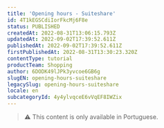 ```yaml
---
title: 'Opening hours - Suiteshare'
id: 4T1kEGSCdiIorFkcMj6F8e
status: PUBLISHED
createdAt: 2022-08-31T13:06:15.793Z
updatedAt: 2022-09-02T17:39:52.611Z
publishedAt: 2022-09-02T17:39:52.611Z
firstPublishedAt: 2022-08-31T13:30:23.320Z
contentType: tutorial
productTeam: Shopping
author: 6DODK49lJPk3yvcoe6GB6g
slugEN: opening-hours-suiteshare
legacySlug: opening-hours-suiteshare
locale: en
subcategoryId: 4y4ylvqceE6vVqEF8IWZix
---
```


> ⚠️ This content is only available in Portuguese.
